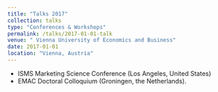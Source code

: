 ```yaml
---
title: "Talks 2017"
collection: talks
type: "Conferences & Workshops"
permalink: /talks/2017-01-01-talk
venue: " Vienna University of Economics and Business"
date: 2017-01-01
location: "Vienna, Austria"
---
```


* ISMS Marketing Science Conference (Los Angeles, United States)
* EMAC Doctoral Colloquium (Groningen, the Netherlands).
